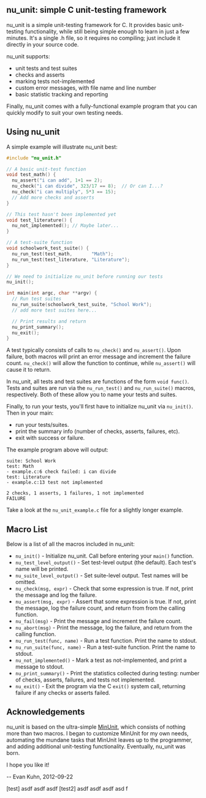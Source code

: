 ## nu_unit: simple C unit-testing framework

nu_unit is a simple unit-testing framework for C. It provides basic unit-testing
functionality, while still being simple enough to learn in just a few minutes.
It's a single .h file, so it requires no compiling; just include it directly in
your source code.

nu_unit supports:
* unit tests and test suites
* checks and asserts
* marking tests not-implemented
* custom error messages, with file name and line number
* basic statistic tracking and reporting

Finally, nu_unit comes with a fully-functional example program that you can
quickly modify to suit your own testing needs.

## Using nu_unit

A simple example will illustrate nu_unit best:

```c
#include "nu_unit.h"

// A basic unit-test function
void test_math() {
  nu_assert("i can add", 1+1 == 2);
  nu_check("i can divide", 323/17 == 8);  // Or can I...?
  nu_check("i can multiply", 5*3 == 15);
  // Add more checks and asserts
}

// This test hasn't been implemented yet
void test_literature() {
  nu_not_implemented(); // Maybe later...
}

// A test-suite function
void schoolwork_test_suite() {
  nu_run_test(test_math,       "Math");
  nu_run_test(test_literature, "Literature");
}

// We need to initialize nu_unit before running our tests
nu_init();

int main(int argc, char **argv) {
  // Run test suites
  nu_run_suite(schoolwork_test_suite, "School Work");
  // add more test suites here...

  // Print results and return
  nu_print_summary();
  nu_exit();
}
```

A test typically consists of calls to `nu_check()` and `nu_assert()`. Upon
failure, both macros will print an error message and increment the failure
count. `nu_check()` will allow the function to continue, while `nu_assert()`
will cause it to return.

In nu_unit, all tests and test suites are functions of the form `void func()`.
Tests and suites are run via the `nu_run_test()` and `nu_run_suite()` macros,
respectively. Both of these allow you to name your tests and suites.

Finally, to run your tests, you'll first have to initialize nu_unit via
`nu_init()`. Then in your main:
* run your tests/suites.
* print the summary info (number of checks, asserts, failures, etc).
* exit with success or failure.

The example program above will output:

```
suite: School Work
test: Math
- example.c:6 check failed: i can divide
test: Literature
- example.c:13 test not implemented

2 checks, 1 asserts, 1 failures, 1 not implemented
FAILURE
```

Take a look at the `nu_unit_example.c` file for a slightly longer example.

## Macro List

Below is a list of all the macros included in nu_unit:

* `nu_init()`                - Initialize nu_unit. Call before entering your
                               `main()` function.
* `nu_test_level_output()`   - Set test-level output (the default). Each test's
                               name will be printed.
* `nu_suite_level_output()`  - Set suite-level output. Test names will be omitted.
* `nu_check(msg, expr)`      - Check that some expression is true. If not, print
                               the message and log the failure.
* `nu_assert(msg, expr)`     - Assert that some expression is true. If not, print
                               the message, log the failure count, and return from
                               from the calling function.
* `nu_fail(msg)`             - Print the message and increment the failure count.
* `nu_abort(msg)`            - Print the message, log the failure, and return from
                               the calling function.
* `nu_run_test(func, name)`  - Run a test function. Print the name to stdout.
* `nu_run_suite(func, name)` - Run a test-suite function. Print the name to stdout.
* `nu_not_implemented()`     - Mark a test as not-implemented, and print a message
                               to stdout.
* `nu_print_summary()`       - Print the statistics collected during testing:
                               number of checks, asserts, failures, and tests not
                               implemented.
* `nu_exit()`                - Exit the program via the C `exit()` system call,
                               returning failure if any checks or asserts failed.

## Acknowledgements

nu_unit is based on the ultra-simple [MinUnit](http://www.jera.com/techinfo/jtns/jtn002.html),
which consists of nothing more than two macros. I began to customize MinUnit
for my own needs, automating the mundane tasks that MinUnit leaves up to the
programmer, and adding additional unit-testing functionality. Eventually,
nu_unit was born.

I hope you like it!

-- Evan Kuhn, 2012-09-22


[test]
   asdf asdf asdf
[test2]
   asdf asdf asdf asd f